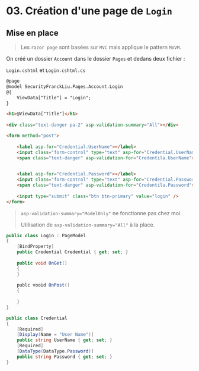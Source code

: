 # 03. Création d'une page de `Login`



## Mise en place

> Les `razor page` sont basées sur `MVC` mais applique le pattern `MVVM`.

On créé un dossier `Account` dans le dossier `Pages` et dedans deux fichier :

`Login.cshtml` et `Login.cshtml.cs`

```html
@page
@model SecurityFranckLiu.Pages.Account.Login
@{
    ViewData["Title"] = "Login";
}

<h1>@ViewData["Title"]</h1>
    
<div class="text-danger pa-2" asp-validation-summary="All"></div>

<form method="post">
 
    <label asp-for="Credential.UserName"></label>
    <input class="form-control" type="text" asp-for="Credential.UserName" />
	<span class="text-danger" asp-validation-for="Credentila.UserName"></span>

    
    <label asp-for="Credential.Password"></label>
    <input class="form-control" type="text" asp-for="Credential.Password" />
    <span class="text-danger" asp-validation-for="Credentila.Password"></span>
        
    <input type="submit" class="btn btn-primary" value="login" />
</form>
```

> `asp-validation-summary="ModelOnly"` ne fonctionne pas chez moi.
>
> Utilisation de `asp-validation-summary="All"` à la place.

```cs
public class Login : PageModel
{
    [BindProperty]
    public Credential Credential { get; set; }
    
    public void OnGet()
    {
    }
    
    publc vooid OnPost()
    {
        
    }
}

public class Credential
{
    [Required]
    [Display(Name = "User Name")]
    public string UserName { get; set; }
    [Required] 
    [DataType(DataType.Password)]
    public string Password { get; set; }
}
```

